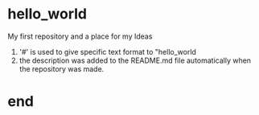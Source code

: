 # hello_world
My first repository and a place for my Ideas
 1) '#' is used to give specific text format to "hello_world
 2) the description was added to the README.md file automatically when the repository was made.
 # end
  

